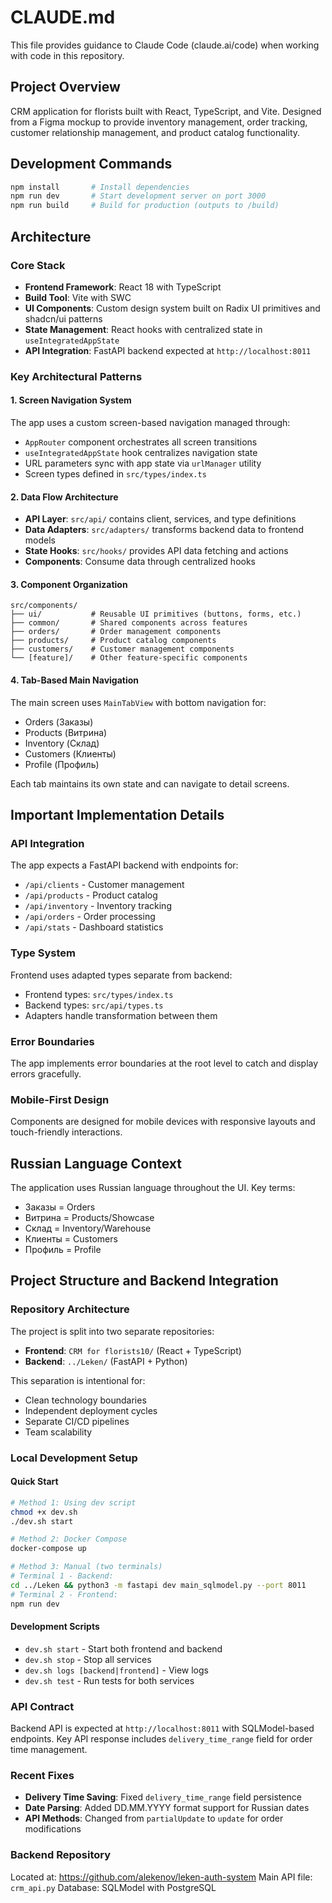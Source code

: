 # CLAUDE.md

This file provides guidance to Claude Code (claude.ai/code) when working with code in this repository.

## Project Overview

CRM application for florists built with React, TypeScript, and Vite. Designed from a Figma mockup to provide inventory management, order tracking, customer relationship management, and product catalog functionality.

## Development Commands

```bash
npm install       # Install dependencies
npm run dev       # Start development server on port 3000
npm run build     # Build for production (outputs to /build)
```

## Architecture

### Core Stack
- **Frontend Framework**: React 18 with TypeScript
- **Build Tool**: Vite with SWC
- **UI Components**: Custom design system built on Radix UI primitives and shadcn/ui patterns
- **State Management**: React hooks with centralized state in `useIntegratedAppState`
- **API Integration**: FastAPI backend expected at `http://localhost:8011`

### Key Architectural Patterns

#### 1. Screen Navigation System
The app uses a custom screen-based navigation managed through:
- `AppRouter` component orchestrates all screen transitions
- `useIntegratedAppState` hook centralizes navigation state
- URL parameters sync with app state via `urlManager` utility
- Screen types defined in `src/types/index.ts`

#### 2. Data Flow Architecture
- **API Layer**: `src/api/` contains client, services, and type definitions
- **Data Adapters**: `src/adapters/` transforms backend data to frontend models
- **State Hooks**: `src/hooks/` provides API data fetching and actions
- **Components**: Consume data through centralized hooks

#### 3. Component Organization
```
src/components/
├── ui/           # Reusable UI primitives (buttons, forms, etc.)
├── common/       # Shared components across features
├── orders/       # Order management components
├── products/     # Product catalog components
├── customers/    # Customer management components
└── [feature]/    # Other feature-specific components
```

#### 4. Tab-Based Main Navigation
The main screen uses `MainTabView` with bottom navigation for:
- Orders (Заказы)
- Products (Витрина)
- Inventory (Склад)
- Customers (Клиенты)
- Profile (Профиль)

Each tab maintains its own state and can navigate to detail screens.

## Important Implementation Details

### API Integration
The app expects a FastAPI backend with endpoints for:
- `/api/clients` - Customer management
- `/api/products` - Product catalog
- `/api/inventory` - Inventory tracking
- `/api/orders` - Order processing
- `/api/stats` - Dashboard statistics

### Type System
Frontend uses adapted types separate from backend:
- Frontend types: `src/types/index.ts`
- Backend types: `src/api/types.ts`
- Adapters handle transformation between them

### Error Boundaries
The app implements error boundaries at the root level to catch and display errors gracefully.

### Mobile-First Design
Components are designed for mobile devices with responsive layouts and touch-friendly interactions.

## Russian Language Context

The application uses Russian language throughout the UI. Key terms:
- Заказы = Orders
- Витрина = Products/Showcase
- Склад = Inventory/Warehouse
- Клиенты = Customers
- Профиль = Profile

## Project Structure and Backend Integration

### Repository Architecture
The project is split into two separate repositories:
- **Frontend**: `CRM for florists10/` (React + TypeScript)
- **Backend**: `../Leken/` (FastAPI + Python)

This separation is intentional for:
- Clean technology boundaries
- Independent deployment cycles
- Separate CI/CD pipelines
- Team scalability

### Local Development Setup

#### Quick Start
```bash
# Method 1: Using dev script
chmod +x dev.sh
./dev.sh start

# Method 2: Docker Compose
docker-compose up

# Method 3: Manual (two terminals)
# Terminal 1 - Backend:
cd ../Leken && python3 -m fastapi dev main_sqlmodel.py --port 8011
# Terminal 2 - Frontend:
npm run dev
```

#### Development Scripts
- `dev.sh start` - Start both frontend and backend
- `dev.sh stop` - Stop all services
- `dev.sh logs [backend|frontend]` - View logs
- `dev.sh test` - Run tests for both services

### API Contract
Backend API is expected at `http://localhost:8011` with SQLModel-based endpoints.
Key API response includes `delivery_time_range` field for order time management.

### Recent Fixes
- **Delivery Time Saving**: Fixed `delivery_time_range` field persistence
- **Date Parsing**: Added DD.MM.YYYY format support for Russian dates
- **API Methods**: Changed from `partialUpdate` to `update` for order modifications

### Backend Repository
Located at: https://github.com/alekenov/leken-auth-system
Main API file: `crm_api.py`
Database: SQLModel with PostgreSQL